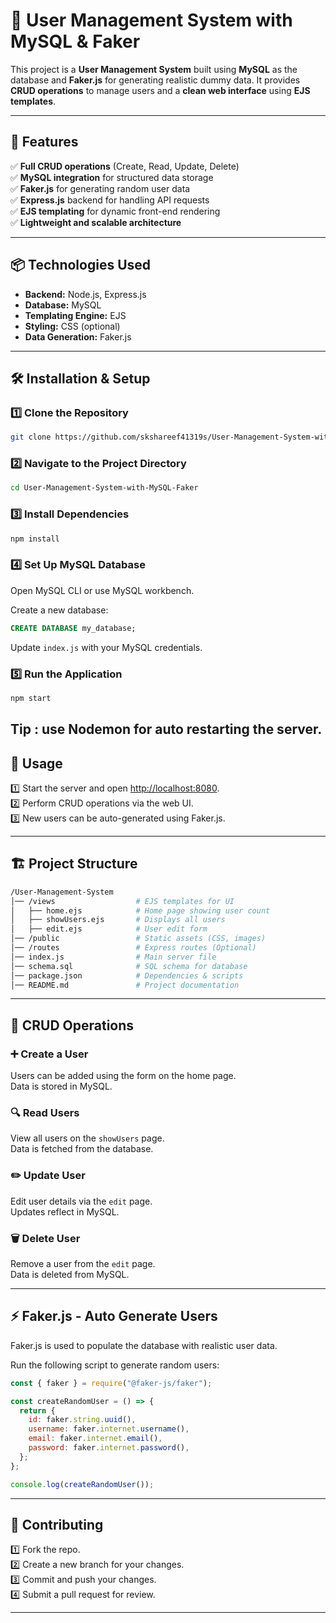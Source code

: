# 🚀 User Management System with MySQL & Faker

This project is a **User Management System** built using **MySQL** as the database and **Faker.js** for generating realistic dummy data. It provides **CRUD operations** to manage users and a **clean web interface** using **EJS templates**.

---

## 📌 Features

✅ **Full CRUD operations** (Create, Read, Update, Delete)  
✅ **MySQL integration** for structured data storage  
✅ **Faker.js** for generating random user data  
✅ **Express.js** backend for handling API requests  
✅ **EJS templating** for dynamic front-end rendering  
✅ **Lightweight and scalable architecture**  

---

## 📦 Technologies Used

- **Backend:** Node.js, Express.js  
- **Database:** MySQL  
- **Templating Engine:** EJS  
- **Styling:** CSS (optional)  
- **Data Generation:** Faker.js  

---

## 🛠 Installation & Setup

### 1️⃣ Clone the Repository

```bash
git clone https://github.com/skshareef41319s/User-Management-System-with-MySQL-Faker.git
```

### 2️⃣ Navigate to the Project Directory

```bash
cd User-Management-System-with-MySQL-Faker
```

### 3️⃣ Install Dependencies

```bash
npm install
```

### 4️⃣ Set Up MySQL Database

Open MySQL CLI or use MySQL workbench.

Create a new database:

```sql
CREATE DATABASE my_database;
```

Update `index.js` with your MySQL credentials.

### 5️⃣ Run the Application

```bash
npm start
```
Tip : use **Nodemon** for auto restarting the server.
---

## 🚀 Usage

1️⃣ Start the server and open [http://localhost:8080](http://localhost:8080).  
2️⃣ Perform CRUD operations via the web UI.  
3️⃣ New users can be auto-generated using Faker.js.

---

## 🏗 Project Structure

```bash
/User-Management-System
│── /views                  # EJS templates for UI
│   ├── home.ejs            # Home page showing user count
│   ├── showUsers.ejs       # Displays all users
│   ├── edit.ejs            # User edit form
│── /public                 # Static assets (CSS, images)
│── /routes                 # Express routes (Optional)
│── index.js                # Main server file
│── schema.sql              # SQL schema for database
│── package.json            # Dependencies & scripts
│── README.md               # Project documentation
```

---

## 🔄 CRUD Operations

### ➕ Create a User

Users can be added using the form on the home page.  
Data is stored in MySQL.

### 🔍 Read Users

View all users on the `showUsers` page.  
Data is fetched from the database.

### ✏️ Update User

Edit user details via the `edit` page.  
Updates reflect in MySQL.

### 🗑 Delete User

Remove a user from the `edit` page.  
Data is deleted from MySQL.

---

## ⚡ Faker.js - Auto Generate Users

Faker.js is used to populate the database with realistic user data.

Run the following script to generate random users:

```javascript
const { faker } = require("@faker-js/faker");

const createRandomUser = () => {
  return {
    id: faker.string.uuid(),
    username: faker.internet.username(),
    email: faker.internet.email(),
    password: faker.internet.password(),
  };
};

console.log(createRandomUser());
```

---

## 🤝 Contributing

1️⃣ Fork the repo.  
2️⃣ Create a new branch for your changes.  
3️⃣ Commit and push your changes.  
4️⃣ Submit a pull request for review.

---
